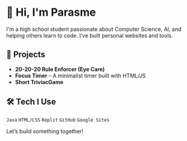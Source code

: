 # 👋 Hi, I'm Parasme

I'm a high school student passionate about Computer Science, AI, and helping others learn to code. I’ve built personal websites and tools.

## 🌟 Projects
- **20-20-20 Rule Enforcer (Eye Care)** 
- **Focus Timer** – A minimalist timer built with HTML/JS
- **Short TriviacGame**


## 🛠️ Tech I Use
`Java` `HTML/CSS` `Replit` `GitHub` `Google Sites` 

Let’s build something together!
